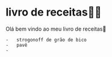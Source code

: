 # livro de receitas:man_cook:





Olá bem vindo ao meu livro de receitas:shallow_pan_of_food:

	-	strogonoff de grão de bico
	-	pavê
	-	

​	

​	  



